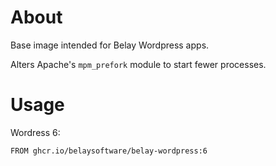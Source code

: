 # About

Base image intended for Belay Wordpress apps.

Alters Apache's `mpm_prefork` module to start fewer processes.

# Usage

Wordress 6:

```
FROM ghcr.io/belaysoftware/belay-wordpress:6
```
